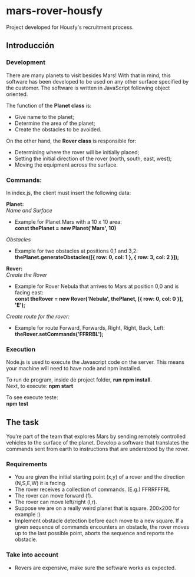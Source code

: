 # mars-rover-housfy

Project developed for Housfy's recruitment process. 

## Introducción

### Development

There are many planets to visit besides Mars! With that in mind, this software has been developed to be used on any other surface specified by the customer. 
The software is written in JavaScript following object oriented.

The function of the **Planet class** is: 

- Give name to the planet;
- Determine the area of the planet;
- Create the obstacles to be avoided. 

On the other hand, the **Rover class** is responsible for: 

- Determining where the rover will be initially placed;
- Setting the initial direction of the rover (north, south, east, west);
- Moving the equipment across the surface. 

### Commands:

In index.js, the client must insert the following data:

**Planet:** <br />
*Name and Surface* <br />
- Example for Planet Mars with a 10 x 10 area:<br />
**const thePlanet = new Planet('Mars', 10)**

*Obstacles*
- Example for two obstacles at positions 0,1 and 3,2:<br />
**thePlanet.generateObstacles([{ row: 0, col: 1 }, { row: 3, col: 2 }]);**

**Rover:** <br />
*Create the Rover*<br />
- Example for Rover Nebula that arrives to Mars at position 0,0 and is facing east:<br />
**const theRover = new Rover('Nebula', thePlanet, [{ row: 0, col: 0 }], 'E');** 

*Create route for the rover:*<br />
- Example for route Forward, Forwards, Right, Right, Back, Left:<br />
**theRover.setCommands('FFRRBL');**

### Execution

Node.js is used to execute the Javascript code on the server. This means your machine will need to have node and npm installed.

To run de program, inside de project folder, **run npm install**. <br />
Next, to execute: 
**npm start**

To see execute teste: <br />
**npm test**

## The task
You’re part of the team that explores Mars by sending remotely controlled vehicles to the surface of the planet. Develop a software that translates the commands sent from earth to instructions that are understood by the rover.
### Requirements

- You are given the initial starting point (x,y) of a rover and the direction (N,S,E,W)
it is facing.
- The rover receives a collection of commands. (E.g.) FFRRFFFRL
- The rover can move forward (f).
- The rover can move left/right (l,r).
- Suppose we are on a really weird planet that is square. 200x200 for example :)
- Implement obstacle detection before each move to a new square. If a given
sequence of commands encounters an obstacle, the rover moves up to the last
possible point, aborts the sequence and reports the obstacle.

### Take into account

- Rovers are expensive, make sure the software works as expected.
